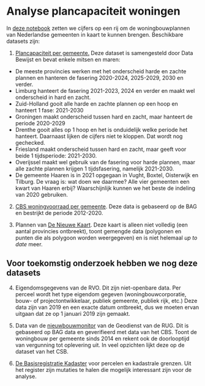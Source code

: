 # Analyse plancapaciteit woningen

In [deze notebook](https://github.com/ftmnl/woningbouw/notebooks/plancapaciteit.ipynb) zetten we cijfers op een rij om de woningbouwplannen van Nederlandse gemeenten in kaart te kunnen brengen. Beschikbare datasets zijn:

1. [Plancapaciteit per gemeente.](https://docs.google.com/spreadsheets/d/1v5jXy01Xfx7tZHE5Wna7StYFtER3Xnus/edit?usp=sharing&ouid=113330074508532941534&rtpof=true&sd=true) Deze dataset is samengesteld door Data Bewijst en bevat enkele mitsen en maren:
* De meeste provincies werken met het onderscheid harde en zachte plannen en hanteren de fasering 2020-2024, 2025-2029, 2030 en verder.
* Limburg hanteert de fasering 2021-2023, 2024 en verder en maakt wel onderscheid in hard en zacht.
* Zuid-Holland gooit alle harde en zachte plannen op een hoop en hanteert 1 fase: 2021-2030
* Groningen maakt onderscheid tussen hard en zacht, maar hanteert de periode 2020-2029
* Drenthe gooit alles op 1 hoop en het is onduidelijk welke periode het hanteert. Daarnaast lijken de cijfers niet te kloppen. Dat wordt nog gechecked.
* Friesland maakt onderscheid tussen hard en zacht, maar geeft voor beide 1 tijdsperiode: 2021-2030.
* Overijssel maakt wel gebruik van de fasering voor harde plannen, maar alle zachte plannen krijgen 1 tijdsfasering, namelijk 2021-2030.
* De gemeente Haaren is in 2021 opgegaan in Vught, Boxtel, Oisterwijk en Tilburg. De vraag is: wat doen we daarmee? Alle vier gemeenten een kwart van Haaren erbij? Waarschijnlijk kunnen we het beste de indeling van 2020 gebruiken.

2. [CBS woningvoorraad per gemeente](https://opendata.cbs.nl/statline/portal.html?_la=nl&_catalog=CBS&tableId=81955NED&_theme=275). Deze data is gebaseerd op de BAG en bestrijkt de periode 2012-2020.

3. Plannen van [De Nieuwe Kaart](https://nieuwekaartnl.nl/). Deze kaart is alleen niet volledig (een aantal provincies ontbreekt), toont gemengde data (polygonen en punten die als polygoon worden weergegeven) en is niet helemaal *up to date* meer. 

## Voor toekomstig onderzoek hebben we nog deze datasets

4. Eigendomsgegevens van de RVO. Dit zijn niet-openbare data. Per perceel wordt het type eigendom gegeven (woningbouwcorporatie, bouw- of projectontwikkelaar, publiek gemeente, publiek rijk, etc.) Deze data zijn van 2019 en een exacte datum ontbreekt, dus we moeten ervan uitgaan dat ze op 1 januari 2019 zijn gemaakt. 

5. Data van de [nieuwbouwmonitor](https://geodienst.xyz/nieuwbouwmonitor/) van de Geodienst van de RUG. Dit is gebaseerd op BAG data en geverifieerd met data van het CBS. Toont de woningbouw per gemeente sinds 2014 en rekent ook de doorlooptijd van vergunning tot oplevering uit. In veel opzichten lijkt deze op de dataset van het CSB.

6. [De Basisregistratie Kadaster](https://www.pdok.nl/introductie/-/article/basisregistratie-kadaster-brk-) voor percelen en kadastrale grenzen. Uit het register zijn mutaties te halen die mogelijk interessant zijn voor de analyse. 
